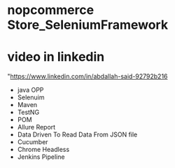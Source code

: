 # nopcommerce Store_SeleniumFramework

  # video in linkedin
  "https://www.linkedin.com/in/abdallah-said-92792b216

 - java OPP
 - Selenuim
 - Maven 
 - TestNG
 - POM
 - Allure Report
 - Data Driven To Read Data From JSON file
 - Cucumber 
 - Chrome Headless 
 - Jenkins Pipeline
